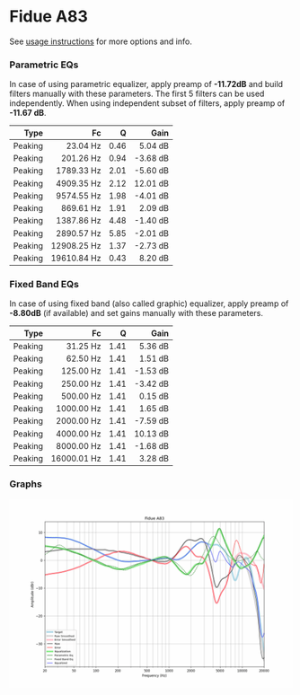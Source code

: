 # Fidue A83
See [usage instructions](https://github.com/jaakkopasanen/AutoEq#usage) for more options and info.

### Parametric EQs
In case of using parametric equalizer, apply preamp of **-11.72dB** and build filters manually
with these parameters. The first 5 filters can be used independently.
When using independent subset of filters, apply preamp of **-11.67 dB**.

| Type    | Fc          |    Q | Gain     |
|--------:|------------:|-----:|---------:|
| Peaking | 23.04 Hz    | 0.46 | 5.04 dB  |
| Peaking | 201.26 Hz   | 0.94 | -3.68 dB |
| Peaking | 1789.33 Hz  | 2.01 | -5.60 dB |
| Peaking | 4909.35 Hz  | 2.12 | 12.01 dB |
| Peaking | 9574.55 Hz  | 1.98 | -4.01 dB |
| Peaking | 869.61 Hz   | 1.91 | 2.09 dB  |
| Peaking | 1387.86 Hz  | 4.48 | -1.40 dB |
| Peaking | 2890.57 Hz  | 5.85 | -2.01 dB |
| Peaking | 12908.25 Hz | 1.37 | -2.73 dB |
| Peaking | 19610.84 Hz | 0.43 | 8.20 dB  |

### Fixed Band EQs
In case of using fixed band (also called graphic) equalizer, apply preamp of **-8.80dB**
(if available) and set gains manually with these parameters.

| Type    | Fc          |    Q | Gain     |
|--------:|------------:|-----:|---------:|
| Peaking | 31.25 Hz    | 1.41 | 5.36 dB  |
| Peaking | 62.50 Hz    | 1.41 | 1.51 dB  |
| Peaking | 125.00 Hz   | 1.41 | -1.53 dB |
| Peaking | 250.00 Hz   | 1.41 | -3.42 dB |
| Peaking | 500.00 Hz   | 1.41 | 0.15 dB  |
| Peaking | 1000.00 Hz  | 1.41 | 1.65 dB  |
| Peaking | 2000.00 Hz  | 1.41 | -7.59 dB |
| Peaking | 4000.00 Hz  | 1.41 | 10.13 dB |
| Peaking | 8000.00 Hz  | 1.41 | -1.68 dB |
| Peaking | 16000.01 Hz | 1.41 | 3.28 dB  |

### Graphs
![](./Fidue%20A83.png)